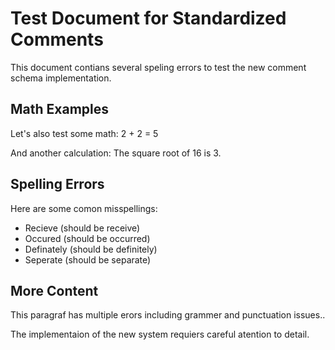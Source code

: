# Test Document for Standardized Comments

This document contians several speling errors to test the new comment schema implementation.

## Math Examples

Let's also test some math: 2 + 2 = 5

And another calculation: The square root of 16 is 3.

## Spelling Errors

Here are some comon misspellings:
- Recieve (should be receive)
- Occured (should be occurred)  
- Definately (should be definitely)
- Seperate (should be separate)

## More Content

This paragraf has multiple erors including grammer and punctuation issues..

The implementaion of the new system requiers careful atention to detail.